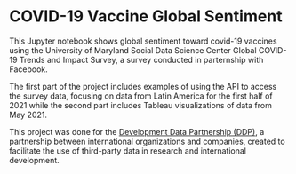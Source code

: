 # COVID-19 Vaccine Global Sentiment

This Jupyter notebook shows global sentiment toward covid-19 vaccines using the University of Maryland Social Data Science Center Global COVID-19 Trends and Impact Survey, a survey conducted in parternship with Facebook.

The first part of the project includes examples of using the API to access the survey data, focusing on data from Latin America for the first half of 2021 while the second part includes Tableau visualizations of data from May 2021.

This project was done for the [Development Data Partnership (DDP)](https://datapartnership.org), a partnership between international organizations and companies, created to facilitate the use of third-party data in research and international development. 
